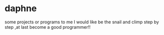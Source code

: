 # daphne
some projects or programs to me
I would like be the snail and climp step by step ,at last become a good programmer!!
